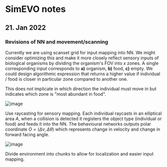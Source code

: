 # SimEVO notes
## 21. Jan 2022
### Revisions of NN and movement/scanning

Currently we are using scanset grid for input mapping into NN. We might consider optimizing this and make it more closely reflect sensory inputs of biological organisms by dividing the organism's FOV into $x$ zones. A single corresponding input corresponds to **a)** organism, **b)** food, **c)** empty. We could design algorithmic expression that returns a higher value if individual / food is closer in particular zone compared to another one.

This does not implicate in which direction the individual must move in but indicates which zone is "most abundant in food".

![image](https://user-images.githubusercontent.com/63433562/150600593-c5def542-8c97-4253-b650-8e93e3f489a2.png)

Use raycasting for sensory mapping. Each individual raycasts in an elliptical area $A$, when a collision is detected it registers the object type (individual or food) and feeds it into the NN. The behavioural networks outputs polar coordinate $O = (\Delta v, \Delta \theta)$ which represents change in velocity and change in forward facing angle.

![image](https://user-images.githubusercontent.com/63433562/150622902-aa2168c3-6421-4664-a242-8621c9a429c2.png)


Divide environment into chunks to allow for localization and easier input mapping.

